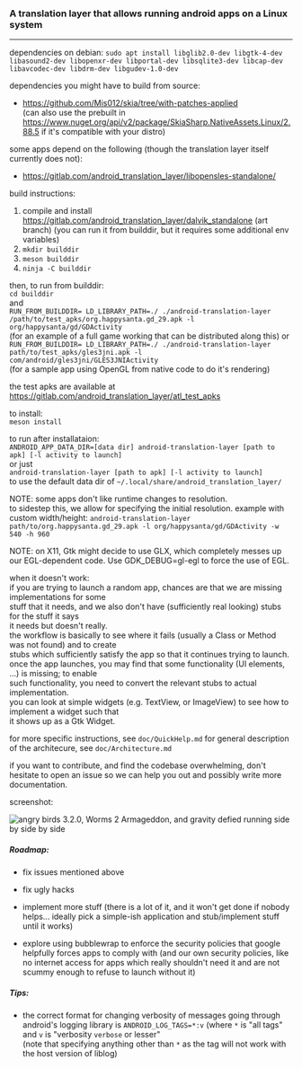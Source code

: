 ### A translation layer that allows running android apps on a Linux system

---

dependencies on debian:
`sudo apt install libglib2.0-dev libgtk-4-dev libasound2-dev libopenxr-dev libportal-dev libsqlite3-dev libcap-dev libavcodec-dev libdrm-dev libgudev-1.0-dev`

dependencies you might have to build from source:
- https://github.com/Mis012/skia/tree/with-patches-applied  
(can also use the prebuilt in https://www.nuget.org/api/v2/package/SkiaSharp.NativeAssets.Linux/2.88.5 if it's compatible with your distro)

some apps depend on the following (though the translation layer itself currently does not):
- https://gitlab.com/android_translation_layer/libopensles-standalone/

build instructions:  
1. compile and install https://gitlab.com/android_translation_layer/dalvik_standalone (art branch) (you can run it from builddir, but it requires some additional env variables)
2. `mkdir builddir`
3. `meson builddir`
4. `ninja -C builddir`

then, to run from builddir:  
`cd builddir`  
and  
`RUN_FROM_BUILDDIR= LD_LIBRARY_PATH=./ ./android-translation-layer /path/to/test_apks/org.happysanta.gd_29.apk -l org/happysanta/gd/GDActivity`  
(for an example of a full game working that can be distributed along this)
or  
`RUN_FROM_BUILDDIR= LD_LIBRARY_PATH=./ ./android-translation-layer path/to/test_apks/gles3jni.apk -l com/android/gles3jni/GLES3JNIActivity`  
(for a sample app using OpenGL from native code to do it's rendering)  

the test apks are available at https://gitlab.com/android_translation_layer/atl_test_apks

to install:  
`meson install`  

to run after installataion:  
`ANDROID_APP_DATA_DIR=[data dir] android-translation-layer [path to apk] [-l activity to launch]`  
or just  
`android-translation-layer [path to apk] [-l activity to launch]`  
to use the default data dir of `~/.local/share/android_translation_layer/`

NOTE: some apps don't like runtime changes to resolution.  
to sidestep this, we allow for specifying the initial resolution.
example with custom width/height: `android-translation-layer path/to/org.happysanta.gd_29.apk -l org/happysanta/gd/GDActivity -w 540 -h 960`

NOTE: on X11, Gtk might decide to use GLX, which completely messes up our EGL-dependent code.
Use GDK_DEBUG=gl-egl to force the use of EGL.  

when it doesn't work:  
if you are trying to launch a random app, chances are that we are missing implementations for some  
stuff that it needs, and we also don't have (sufficiently real looking) stubs for the stuff it says  
it needs but doesn't really.  
the workflow is basically to see where it fails (usually a Class or Method was not found) and to create  
stubs which sufficiently satisfy the app so that it continues trying to launch.  
once the app launches, you may find that some functionality (UI elements, ...) is missing; to enable  
such functionality, you need to convert the relevant stubs to actual implementation.  
you can look at simple widgets (e.g. TextView, or ImageView) to see how to implement a widget such that  
it shows up as a Gtk Widget.  

for more specific instructions, see `doc/QuickHelp.md`
for general description of the architecure, see `doc/Architecture.md`

if you want to contribute, and find the codebase overwhelming, don't hesitate to open an issue
so we can help you out and possibly write more documentation.

screenshot:

![angry birds 3.2.0, Worms 2 Armageddon, and gravity defied running side by side by side](https://gitlab.com/android_translation_layer/android_translation_layer/-/raw/master/screenshot_2.png)

##### Roadmap:

- fix issues mentioned above

- fix ugly hacks

- implement more stuff (there is a lot of it, and it won't get done if nobody helps... ideally pick a simple-ish application and stub/implement stuff until it works)

- explore using bubblewrap to enforce the security policies that google helpfully forces apps to comply with (and our own security policies, like no internet access for apps which really shouldn't need it and are not scummy enough to refuse to launch without it)

##### Tips:

- the correct format for changing verbosity of messages going through android's logging library is `ANDROID_LOG_TAGS=*:v` (where `*` is "all tags" and `v` is "verbosity `verbose` or lesser"  
(note that specifying anything other than `*` as the tag will not work with the host version of liblog)

